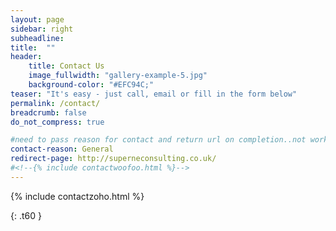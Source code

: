 ```yaml
---
layout: page
sidebar: right
subheadline:
title:  ""
header:
    title: Contact Us
    image_fullwidth: "gallery-example-5.jpg"
    background-color: "#EFC94C;"
teaser: "It's easy - just call, email or fill in the form below"
permalink: /contact/
breadcrumb: false
do_not_compress: true

#need to pass reason for contact and return url on completion..not working
contact-reason: General
redirect-page: http://superneconsulting.co.uk/
#<!--{% include contactwoofoo.html %}-->
---
```





{% include contactzoho.html %}

{: .t60 }
